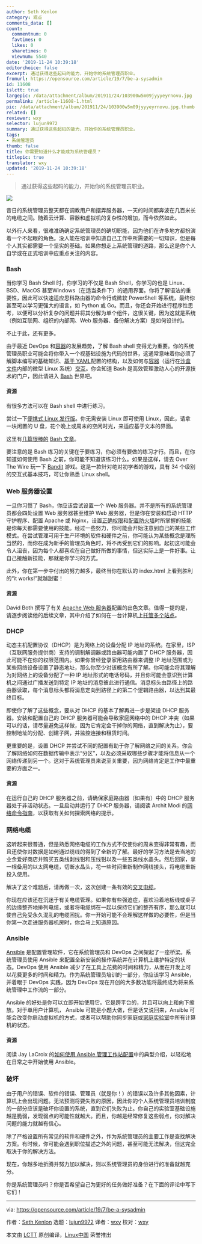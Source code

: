 ```yaml
---
author: Seth Kenlon
category: 观点
comments_data: []
count:
  commentnum: 0
  favtimes: 0
  likes: 0
  sharetimes: 0
  viewnum: 5540
date: '2019-11-24 10:39:18'
editorchoice: false
excerpt: 通过获得这些起码的能力，开始你的系统管理员职业。
fromurl: https://opensource.com/article/19/7/be-a-sysadmin
id: 11608
islctt: true
largepic: /data/attachment/album/201911/24/103900w5m09jyyyeyrnovu.jpg
permalink: /article-11608-1.html
pic: /data/attachment/album/201911/24/103900w5m09jyyyeyrnovu.jpg.thumb.jpg
related: []
reviewer: wxy
selector: lujun9972
summary: 通过获得这些起码的能力，开始你的系统管理员职业。
tags:
- 系统管理员
thumb: false
title: 你需要知道什么才能成为系统管理员？
titlepic: true
translator: wxy
updated: '2019-11-24 10:39:18'
---
```



> 
> 通过获得这些起码的能力，开始你的系统管理员职业。
> 
> 
> 


![](/data/attachment/album/201911/24/103900w5m09jyyyeyrnovu.jpg)


昔日的系统管理员整天都在调教用户和摆弄服务器，一天的时间都奔波在几百米长的电缆之间。随着云计算、容器和虚拟机的复杂性的增加，而今依然如此。


以外行人来看，很难准确确定系统管理员的确切职能，因为他们在许多地方都扮演着一个不起眼的角色。没人能在培训中知道自己工作中所需要的一切知识，但是每个人其实都需要一个坚实的基础。如果你想走上系统管理的道路，那么这是你个人自学或在正式培训中应重点关注的内容。


### Bash


当你学习 Bash Shell 时，你学习的不仅是 Bash Shell，你学习的也是 Linux、BSD、MacOS 甚至Windows（在适当条件下）的通用界面。你将了解语法的重要性，因此可以快速适应思科路由器的命令行或微软 PowerShell 等系统，最终你甚至可以学习更强大的语言，如 Python 或 Go。而且，你还会开始进行程序性思考，以便可以分析复杂的问题并将其分解为单个组件，这很关键，因为这就是系统（例如互联网、组织的内部网、Web 服务器、备份解决方案）是如何设计的。


不止于此，还有更多。


由于最近 DevOps 和[容器](https://opensource.com/article/19/6/kubernetes-dump-truck)的发展趋势，了解 Bash shell 变得尤为重要。你的系统管理员职业可能会将你带入一个视基础设施为代码的世界，这通常意味着你必须了解脚本编写的基础知识、[基于 YAML](https://www.redhat.com/sysadmin/yaml-tips)配置的结构，以及如何与[容器](https://opensource.com/resources/what-are-linux-containers)（运行在[沙盒文件](https://opensource.com/article/18/11/behind-scenes-linux-containers)内部的微型 Linux 系统）[交互](https://opensource.com/article/19/6/how-ssh-running-container)。你会知道 Bash 是高效管理激动人心的开源技术的门户，因此请进入 [Bash](https://opensource.com/article/18/7/admin-guide-bash) 世界吧。


#### 资源


有很多方法可以在 Bash shell 中进行练习。


尝试一下[便携式 Linux 发行版](https://opensource.com/article/19/6/linux-distros-to-try)。你无需安装 Linux 即可使用 Linux，因此，请拿一块闲置的 U 盘，花个晚上或周末的空闲时光，来适应基于文本的界面。


这里有[几篇很棒的](https://www.redhat.com/sysadmin/managing-files-linux-terminal) [Bash 文章](https://opensource.com/tags/bash)。


要注意的是 Bash 练习的关键在于要练习，你必须有要做的练习才行。而且，在你知道如何使用 Bash 之前，你可能不知道该练习什么。如果是这样，请去 Over The Wire 玩一下 [Bandit](http://overthewire.org/wargames/bandit) 游戏。这是一款针对绝对初学者的游戏，具有 34 个级别的交互式基本技巧，可让你熟悉 Linux shell。


### Web 服务器设置


一旦你习惯了 Bash，你应该尝试设置一个 Web 服务器。并不是所有的系统管理员都会四处设置 Web 服务器甚至维护 Web 服务器，但是你在安装和启动 HTTP 守护程序、配置 Apache 或 Nginx，设置[正确权限](https://opensource.com/article/19/6/understanding-linux-permissions)和[配置防火墙](https://www.redhat.com/sysadmin/secure-linux-network-firewall-cmd)时所掌握的技能是你每天都需要使用的技能。经过一些努力，你可能会开始注意到自己的某些工作模式。在尝试管理可用于生产环境的软件和硬件之前，你可能认为某些概念是理所当然的，而你在成为新手的管理员角色时，将不再受到它们的影响。起初这可能会令人沮丧，因为每个人都喜欢在自己做好所做的事情，但这实际上是一件好事。让自己接触新技能，那就是你学习的方式。


此外，你在第一步中付出的努力越多，最终当你在默认的 index.html 上看到胜利的“it works!”就越甜蜜！


#### 资源


David Both 撰写了有关 [Apache Web 服务器](https://opensource.com/article/18/2/how-configure-apache-web-server)配置的出色文章。值得一提的是，请逐步阅读他的后续文章，其中介绍了如何在一台计算机上[托管多个站点](https://opensource.com/article/18/3/configuring-multiple-web-sites-apache)。


### DHCP


动态主机配置协议（DHCP）是为网络上的设备分配 IP 地址的系统。在家里，ISP（互联网服务提供商）支持的调制解调器或路由器可能内置了 DHCP 服务器，因此可能不在你的权限范围内。如果你曾经登录家用路由器来调整 IP 地址范围或为某些网络设备设置了静态地址，那么你至少对该概念有所了解。你可能会将其理解为对网络上的设备分配了一种 IP 地址形式的电话号码，并且你可能会意识到计算机之间通过广播发送到特定 IP 地址的消息彼此进行通信。消息标头由路径上的路由器读取，每个消息标头都将消息定向到路径上的第二个逻辑路由器，以达到其最终目标。


即使你了解了这些概念，要从对 DHCP 的基本了解再进一步是架设 DHCP 服务器。安装和配置自己的 DHCP 服务器可能会导致家庭网络中的 DHCP 冲突（如果可以的话，请尽量避免这样做，因为它肯定会干掉你的网络，直到解决为止），要控制地址的分配、创建子网，并监控连接和租赁时间。


更重要的是，设置 DHCP 并尝试不同的配置有助于你了解网络之间的关系。你会了解网络如何在数据传输中表示“分区”，以及必须采取哪些步骤才能将信息从一个网络传递到另一个。这对于系统管理员来说至关重要，因为网络肯定是工作中最重要的方面之一。


#### 资源


在运行自己的 DHCP 服务器之前，请确保家庭路由器（如果有）中的 DHCP 服务器处于非活动状态。一旦启动并运行了 DHCP 服务器，请阅读 Archit Modi 的[网络命令指南](https://opensource.com/article/18/7/sysadmin-guide-networking-commands)，以获取有关如何探索网络的提示。


### 网络电缆


这听起来很普通，但是熟悉网络电缆的工作方式不仅使你的周末变得非常有趣，而且还使你对数据是如何通过缆线的得到了全新的了解。最好的学习方法是去当地的业余爱好商店并购买五类线剥线钳和压线钳以及一些五类线水晶头。然后回家，拿一根备用的以太网电缆，切断水晶头，花一些时间重新制作网线接头，将电缆重新投入使用。


解决了这个难题后，请再做一次，这次创建一条有效的[交叉电缆](https://en.wikipedia.org/wiki/Ethernet_crossover_cable)。


你现在应该还在沉迷于有关电缆管理。如果你有些强迫症，喜欢沿着地板线或桌子的边缘整齐地排列电缆，或者将电缆绑在一起以保持它们的整齐有序，那么就可以使自己免受永久混乱的电缆困扰。你一开始可能不会理解这样做的必要性，但是当你第一次走进服务器机房时，你会马上知道原因。


### Ansible


[Ansible](https://opensource.com/sitewide-search?search_api_views_fulltext=ansible) 是配置管理软件，它在系统管理员和 DevOps 之间架起了一座桥梁。系统管理员使用 Ansible 来配置全新安装的操作系统并在计算机上维护特定的状态。DevOps 使用 Ansible 减少了在工具上花费的时间和精力，从而在开发上可以花费更多的时间和精力。作为系统管理员培训的一部分，你应该学习 Ansible，并着眼于 DevOps 实践，因为 DevOps 现在开创的大多数功能将最终成为将来系统管理中工作流的一部分。


Ansible 的好处是你可以立即开始使用它。它是跨平台的，并且可以向上和向下缩放。对于单用户计算机， Ansible 可能是小题大做，但是话又说回来，Ansible 可能会改变你启动虚拟机的方式，或者可以帮助你同步家庭或[家庭实验室](https://opensource.com/article/19/6/create-centos-homelab-hour)中所有计算机的状态。


#### 资源


阅读 Jay LaCroix 的[如何使用 Ansible 管理工作站配置](https://opensource.com/article/18/3/manage-workstation-ansible)中的典型介绍，以轻松地在日常之中开始使用 Ansible。


### 破坏


由于用户的错误、软件的错误、管理员（就是你！）的错误以及许多其他因素，计算机上会出现问题。无法预测将要失败的原因，因此你的个人系统管理员培训制度的一部分应该是破坏你设置的系统，直到它们失败为止。你自己的实验室基础设施越是脆弱，发现弱点的可能性就越大。而且，你越是经常修复这些弱点，你对解决问题的能力就越有信心。


除了严格设置所有常见的软件和硬件之外，作为系统管理员的主要工作是查找解决方案。有时候，你可能会遇到职位描述之外的问题，甚至可能无法解决，但这完全取决于你的解决方法。


现在，你越多地折腾并努力加以解决，则以系统管理员的身份进行的准备就越充分。


你是系统管理员吗？你是否希望自己为更好的任务做好准备？在下面的评论中写下它们！




---


via: <https://opensource.com/article/19/7/be-a-sysadmin>


作者：[Seth Kenlon](https://opensource.com/users/seth) 选题：[lujun9972](https://github.com/lujun9972) 译者：[wxy](https://github.com/wxy) 校对：[wxy](https://github.com/wxy)


本文由 [LCTT](https://github.com/LCTT/TranslateProject) 原创编译，[Linux中国](https://linux.cn/) 荣誉推出